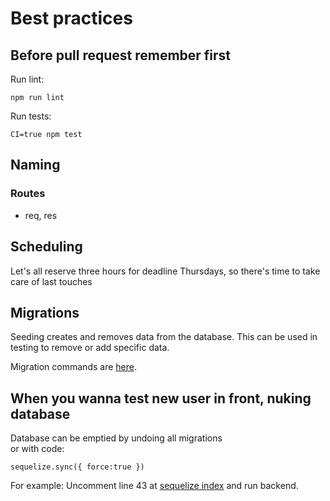 # Best practices

## Before pull request remember first

Run lint:

`npm run lint`


Run tests:

`CI=true npm test`


## Naming

### Routes

* req, res

## Scheduling

Let's all reserve three hours for deadline Thursdays, so there's time to take care of last touches

## Migrations

Seeding creates and removes data from the database. This can be used in testing to remove or add specific data.

Migration commands are [here](https://github.com/TKT-ohjaajarekisteri/TKT-ohjaajarekisteri-back/blob/master/MIGRATION_INFO.md).

## When you wanna test new user in front, nuking database 

Database can be emptied by undoing all migrations 
<br>or with code:
```
sequelize.sync({ force:true })

```
For example: Uncomment line 43 at [sequelize index](https://github.com/TKT-ohjaajarekisteri/TKT-ohjaajarekisteri-back/blob/master/models/index.js) and run backend.
